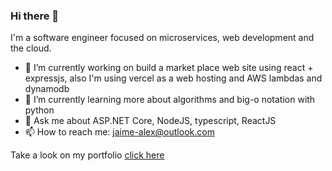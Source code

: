 ### Hi there 👋

I'm a software engineer focused on microservices, web development and the cloud.


- 🔭 I’m currently working on build a market place web site using react + expressjs, also I'm using vercel as a web hosting and AWS lambdas and dynamodb
- 🌱 I’m currently learning more about algorithms and big-o notation with python
- 💬 Ask me about ASP.NET Core, NodeJS, typescript, ReactJS
- 📫 How to reach me: jaime-alex@outlook.com

Take a look on my portfolio [click here](https://jaime-alex.github.io/jaime-alex/)
